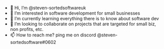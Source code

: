 - 👋 Hi, I’m @steven-sortedsoftwareuk
- 👀 I’m interested in software development for small businesses
- 🌱 I’m currently learning everything there is to know about software dev
- 💞️ I’m looking to collaborate on projects that are targeted for small biz, non profits, etc.
- 📫 How to reach me? ping me on discord @steven-sortedsoftware#0602

<!---
steven-sortedsoftwareuk/steven-sortedsoftwareuk is a ✨ special ✨ repository because its `README.md` (this file) appears on your GitHub profile.
You can click the Preview link to take a look at your changes.
--->
